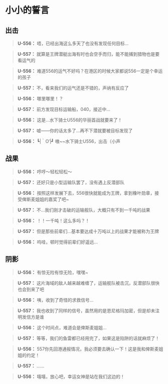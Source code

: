 # 小小的誓言

## 出击

> **U-556：**
> 唔，已经出海这么多天了也没有发现任何目标…

> **U-557：**
> 就算是王牌潜艇出海有时也会空手而归，能不能捕到猎物也是要看运气的

> **U-556：**
> 难道556的运气不好吗？在港区的时候大家都说556一定是个幸运的孩子

> **U-557：**
> 不，看来我们的运气还是不错的，声纳有反应了

> **U-556：**
> 哪里哪里！？

> **U-557：**
> 前方发现目标运输船，040，接近中…

> **U-556：**
> 这是…水下骑士U556的华丽首战就要来了！

> **U-557：**
> 嘘——你的话太多了…再不下潜就要被目标发现了

> **U-556：**
> ┗|｀O′|┛ 嗷~~水下骑士U556，出击（小声

## 战果

> **U-556：**
> 哼哼～轻松轻松～

> **U-557：**
> 还好只是小型运输队罢了，没有遇上反潜部队

> **U-556：**
> 按照这样发展下去，556很快就能成为王牌，拿到橡叶勋章，接受俾斯麦姐姐的嘉奖了吧~

> **U-557：**
> 不…我们刚才击破的运输舰队，大概只有不到一千吨的战果

> **U-556：**
> ！！一千吨！这么多吗？！

> **U-557：**
> 但是那些前辈们...基本要达成十万吨以上的战果才能被称为王牌

> **U-556：**
> 呜哇，顿时觉得前辈们好遥远…

## 阴影

> **U-556：**
> 有惊无险有惊无险，嘿嘿~

> **U-557：**
> 这片海域的敌人越来越难缠了，运输舰队被击沉，反潜部队很快也会到来了吧

> **U-556：**
> 咦，收到了奇怪的求救信号…

> **U-557：**
> 我也收到了同样的信号，虽然用的是恩尼格玛加密，但是却未注明发信方是谁

> **U-556：**
> 这个时间点，难道会是俾斯麦姐姐…

> **U-557：**
> 等等，我们的鱼雷都已经用完了，如果这是陷阱的话就麻烦了！

> **U-556：**
> 557你先回港通报情况，我必须要去确认一下！这是我和俾斯麦姐姐的约定！

> **U-557：**
> ……

> **U-556：**
> 嘻嘻，放心吧，幸运女神是站在我们这边的！

